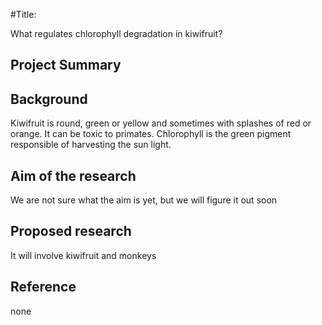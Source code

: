 #Title:

What regulates chlorophyll degradation in kiwifruit?

## Project Summary
## Background
Kiwifruit is round, green or yellow and sometimes with splashes of red or orange. It can be toxic to primates. Chlorophyll is the green pigment responsible of harvesting the sun light.
## Aim of the research
We are not sure what the aim is yet, but we will figure it out soon
## Proposed research
It will involve kiwifruit and monkeys
## Reference
none
